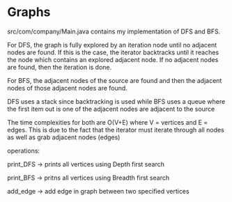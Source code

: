 # Graphs


src/com/company/Main.java contains my implementation of DFS and BFS.
 
For DFS, the graph is fully explored by an iteration node until no adjacent nodes are found. If this is the case, the iterator backtracks until it reaches the node which
contains an explored adjacent node. If no adjacent nodes are found, then the iteration is done.
 
For BFS, the adjacent nodes of the source are found and then the adjacent nodes of those adjacent nodes are found.
 
DFS uses a stack since backtracking is used while BFS uses a queue where the first item out is one of the adjacent nodes are adjacent to the source
 
The time complexities for both are O(V+E) where V = vertices and E = edges. This is due to the fact that the iterator must iterate through all nodes as well as grab
adjacent nodes (edges)

operations:

print_DFS -> prints all vertices using Depth first search

print_BFS -> pritns all vertices using Breadth first search

add_edge -> add edge in graph between two specified vertices 

